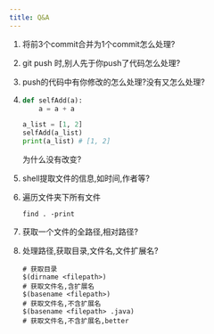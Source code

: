 ```yaml
---
title: Q&A
---
```


1. 将前3个commit合并为1个commit怎么处理?

2. git push 时,别人先于你push了代码怎么处理?

3. push的代码中有你修改的怎么处理?没有又怎么处理?

4. 
    ```python
    def selfAdd(a):
        a = a + a

    a_list = [1, 2]
    selfAdd(a_list)
    print(a_list) # [1, 2]
    ```
    为什么没有改变?

5. shell提取文件的信息,如时间,作者等?

6. 遍历文件夹下所有文件

    ```
    find . -print
    ```

7. 获取一个文件的全路径,相对路径?
8. 处理路径,获取目录,文件名,文件扩展名?

    ```shell
    # 获取目录
    $(dirname <filepath>)
    # 获取文件名,含扩展名
    $(basename <filepath>)
    # 获取文件名,不含扩展名
    $(basename <filepath> .java)
    # 获取文件名,不含扩展名,better

    ```
